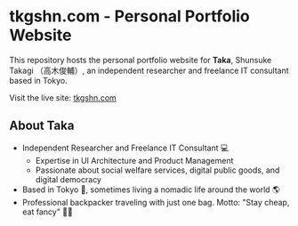 # tkgshn.com - Personal Portfolio Website

This repository hosts the personal portfolio website for **Taka**, Shunsuke Takagi （高木俊輔）, an independent researcher and freelance IT consultant based in Tokyo.

Visit the live site: [tkgshn.com](https://tkgshn.com)

## About Taka

- Independent Researcher and Freelance IT Consultant 💻
  - Expertise in UI Architecture and Product Management
  - Passionate about social welfare services, digital public goods, and digital democracy
- Based in Tokyo 🗼, sometimes living a nomadic life around the world 🌎
- Professional backpacker traveling with just one bag. Motto: "Stay cheap, eat fancy" 🎒🍷
